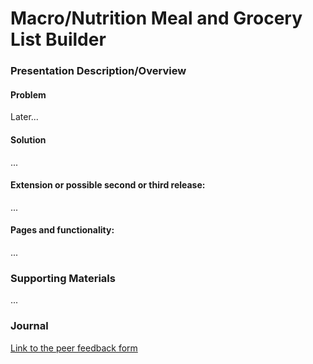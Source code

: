 # Macro/Nutrition Meal and Grocery List Builder

### Presentation Description/Overview
#### Problem
Later...

#### Solution
...

#### Extension or possible second or third release:
...

#### Pages and functionality:
...

### Supporting Materials
...

### Journal

[Link to the peer feedback form](Journal.md)